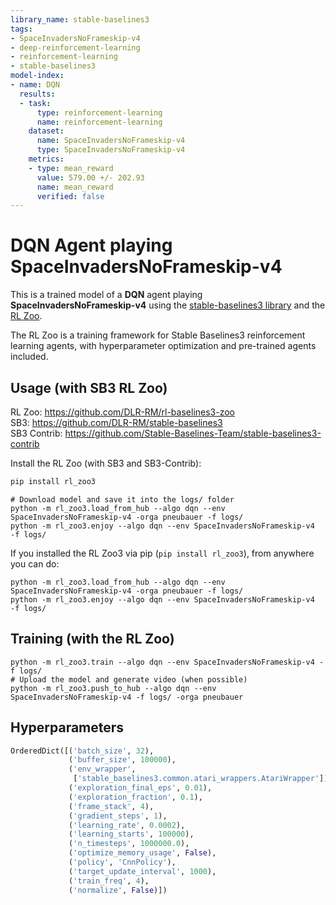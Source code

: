 ```yaml
---
library_name: stable-baselines3
tags:
- SpaceInvadersNoFrameskip-v4
- deep-reinforcement-learning
- reinforcement-learning
- stable-baselines3
model-index:
- name: DQN
  results:
  - task:
      type: reinforcement-learning
      name: reinforcement-learning
    dataset:
      name: SpaceInvadersNoFrameskip-v4
      type: SpaceInvadersNoFrameskip-v4
    metrics:
    - type: mean_reward
      value: 579.00 +/- 202.93
      name: mean_reward
      verified: false
---
```


# **DQN** Agent playing **SpaceInvadersNoFrameskip-v4**
This is a trained model of a **DQN** agent playing **SpaceInvadersNoFrameskip-v4**
using the [stable-baselines3 library](https://github.com/DLR-RM/stable-baselines3)
and the [RL Zoo](https://github.com/DLR-RM/rl-baselines3-zoo).

The RL Zoo is a training framework for Stable Baselines3
reinforcement learning agents,
with hyperparameter optimization and pre-trained agents included.

## Usage (with SB3 RL Zoo)

RL Zoo: https://github.com/DLR-RM/rl-baselines3-zoo<br/>
SB3: https://github.com/DLR-RM/stable-baselines3<br/>
SB3 Contrib: https://github.com/Stable-Baselines-Team/stable-baselines3-contrib

Install the RL Zoo (with SB3 and SB3-Contrib):
```bash
pip install rl_zoo3
```

```
# Download model and save it into the logs/ folder
python -m rl_zoo3.load_from_hub --algo dqn --env SpaceInvadersNoFrameskip-v4 -orga pneubauer -f logs/
python -m rl_zoo3.enjoy --algo dqn --env SpaceInvadersNoFrameskip-v4  -f logs/
```

If you installed the RL Zoo3 via pip (`pip install rl_zoo3`), from anywhere you can do:
```
python -m rl_zoo3.load_from_hub --algo dqn --env SpaceInvadersNoFrameskip-v4 -orga pneubauer -f logs/
python -m rl_zoo3.enjoy --algo dqn --env SpaceInvadersNoFrameskip-v4  -f logs/
```

## Training (with the RL Zoo)
```
python -m rl_zoo3.train --algo dqn --env SpaceInvadersNoFrameskip-v4 -f logs/
# Upload the model and generate video (when possible)
python -m rl_zoo3.push_to_hub --algo dqn --env SpaceInvadersNoFrameskip-v4 -f logs/ -orga pneubauer
```

## Hyperparameters
```python
OrderedDict([('batch_size', 32),
             ('buffer_size', 100000),
             ('env_wrapper',
              ['stable_baselines3.common.atari_wrappers.AtariWrapper']),
             ('exploration_final_eps', 0.01),
             ('exploration_fraction', 0.1),
             ('frame_stack', 4),
             ('gradient_steps', 1),
             ('learning_rate', 0.0002),
             ('learning_starts', 100000),
             ('n_timesteps', 1000000.0),
             ('optimize_memory_usage', False),
             ('policy', 'CnnPolicy'),
             ('target_update_interval', 1000),
             ('train_freq', 4),
             ('normalize', False)])
```
